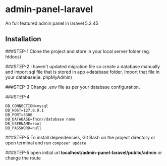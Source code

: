 # admin-panel-laravel
An full featured admin panel in laravel 5.2.45

## Installation

###STEP-1
Clone the project and store in your local server folder (eg. htdocs)

###STEP-2
I haven't updated migration file so create a database manually and import sql file that is stored in app->database folder. Import that file in your database(ie. phpMyAdmin)

###STEP-3
Change .env file as per your database configuration.

###STEP-4
```
DB_CONNECTION=mysql
DB_HOST=127.0.0.1
DB_PORT=3306
DB_DATABASE=fncn//database name
DB_USERNAME=root
DB_PASSWORD=null
```

###STEP-5
To install dependencies, Git Bash on the project directory or open terminal and run
`composer update`

###STEP-5
open initial url **localhost/admin-panel-laravel/public/admin** or change the route
